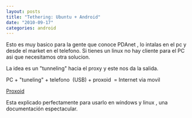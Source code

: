 ```yaml
---
layout: posts
title: "Tethering: Ubuntu + Android"
date: "2010-09-17"
categories: android
---
```


Esto es muy basico para la gente que conoce PDAnet , lo intalas en el pc y desde el market en el telefono. Si tienes un linux no hay cliente para el PC asi que necesitamos otra solucion.

La idea es un "tunneling" hacia el proxy y este nos da la salida.

PC + "tuneling" + telefono  (USB) + proxoid  = Internet via movil

[Proxoid](https://code.google.com/p/proxoid/)

Esta explicado perfectamente para usarlo en windows y linux , una documentación espectacular.
